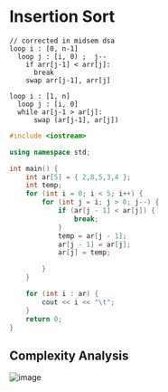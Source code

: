 # Insertion Sort

```algorithm
// corrected in midsem dsa
loop i : [0, n-1]
  loop j : [i, 0) ;  j--
    if arr[j-1] < arr[j]:
      break
    swap arr[j-1], arr[j]
```

```algorithm
loop i : [1, n]
  loop j : [i, 0]
  while ar[j-1 > ar[j]:
      swap (ar[j-1], ar[j])
```


```cpp
#include <iostream>

using namespace std;

int main() {
	int ar[5] = { 2,8,5,3,4 };
	int temp;
	for (int i = 0; i < 5; i++) {
		for (int j = i; j > 0; j--) {
			if (ar[j - 1] < ar[j]) {
				break;
			}
			temp = ar[j - 1];
			ar[j - 1] = ar[j];
			ar[j] = temp;

		}
	}

	for (int i : ar) {
		cout << i << "\t";
	}
	return 0;
}

```

## Complexity Analysis
![image](https://github.com/user-attachments/assets/6ea848d7-b2bc-46a0-88cc-a3b3d0259e20)
